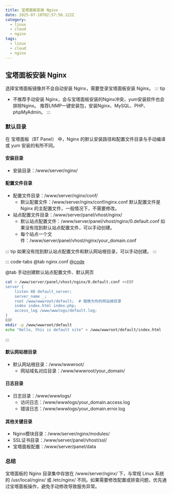 ```yaml
---
title: 宝塔面板安装 Nginx
date: 2025-07-10T02:57:50.122Z
category:
  - linux
  - cloud
  - nginx
tags:
  - linux
  - cloud
  - nginx
---
```


## 宝塔面板安装 Nginx

选择宝塔面板镜像并不会自动安装 Nginx，需要登录宝塔面板安装 Nginx。
::: tip
- 不推荐手动安装 Nginx，会与宝塔面板安装的Nginx冲突，yum安装软件也会排除Nginx。
  推荐LNMP一键安装包，安装Nginx、MySQL、PHP、phpMyAdmin。
:::

### 默认目录

在 宝塔面板（BT Panel） 中，Nginx 的默认安装路径和配置文件目录与手动编译或 yum 安装的有所不同。

#### 安装目录

- 安装目录：/www/server/nginx/

#### 配置文件目录

- 配置文件目录：/www/server/nginx/conf/
  + 默认配置文件：/www/server/nginx/conf/nginx.conf <Tip>默认配置文件是 Nginx 的主配置文件，一般情况下，不需要修改。</Tip>
- 站点配置文件目录：/www/server/panel/vhost/nginx/
  + 默认站点配置文件：/www/server/panel/vhost/nginx/0.default.conf <Tip>如果没有找到默认站点配置文件，可以手动创建。</Tip>
  + 每个站点一个文件：/www/server/panel/vhost/nginx/your_domain.conf

::: tip
如果没有找到默认站点配置文件和默认网站根目录，可以手动创建。
:::

::: code-tabs
@tab nginx.conf
@[code](../../code/nginx/nginx.conf)

@tab 手动创建默认站点配置文件、默认网页
```bash
cat > /www/server/panel/vhost/nginx/0.default.conf <<EOF
server {
    listen 80 default_server;
    server_name _;
    root /www/wwwroot/default;  # 替换为你的网站根目录
    index index.html index.php;
    access_log /www/wwwlogs/default.log;
}
EOF
mkdir -p /www/wwwroot/default
echo "Hello, this is default site" > /www/wwwroot/default/index.html
```

:::
#### 默认网站根目录

- 默认网站根目录：/www/wwwroot/
  + 网站域名对应目录：/www/wwwroot/your_domain/

#### 日志目录

- 日志目录：/www/wwwlogs/
  + 访问日志：/www/wwwlogs/your_domain.access.log
  + 错误日志：/www/wwwlogs/your_domain.error.log

#### 其他关键目录

- Nginx模块目录：/www/server/nginx/modules/
- SSL证书目录：/www/server/panel/vhost/ssl/
- 宝塔面板配置：/www/server/panel/data

### 总结

宝塔面板的 Nginx 目录集中存放在 /www/server/nginx/ 下，与常规 Linux 系统的 /usr/local/nginx/ 或 /etc/nginx/ 不同。如果需要修改配置或排查问题，优先通过宝塔面板操作，避免手动修改导致服务异常。
